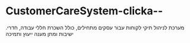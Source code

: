 # CustomerCareSystem-clicka--
.מערכת לניהול תיקי לקוחות עבור עסקים מתחילים, כולל השכרת חללי עבודה, חדרי ישיבות ומתן מענה ייעוץ ותמיכה
